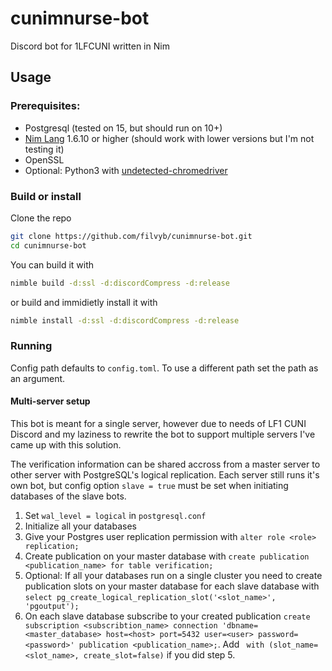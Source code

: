 # cunimnurse-bot
Discord bot for 1LFCUNI written in Nim

## Usage
### Prerequisites:
* Postgresql (tested on 15, but should run on 10+)
* [Nim Lang](https://nim-lang.org/install.html) 1.6.10 or higher (should work with lower versions but I'm not testing it)
* OpenSSL
* Optional: Python3 with [undetected-chromedriver](https://github.com/ultrafunkamsterdam/undetected-chromedriver)

### Build or install
Clone the repo
```bash
git clone https://github.com/filvyb/cunimnurse-bot.git
cd cunimnurse-bot
```
You can build it with
```bash
nimble build -d:ssl -d:discordCompress -d:release
```
or build and immidietly install it with
```bash
nimble install -d:ssl -d:discordCompress -d:release
```

### Running
Config path defaults to `config.toml`. To use a different path set the path as an argument.


#### Multi-server setup
This bot is meant for a single server, however due to needs of LF1 CUNI Discord and my laziness to rewrite the bot to support multiple servers I've came up with this solution. 

The verification information can be shared accross from a master server to other server with PostgreSQL's logical replication. Each server still runs it's own bot, but config option `slave = true` must be set when initiating databases of the slave bots.

1. Set `wal_level = logical` in `postgresql.conf` 
2. Initialize all your databases
3. Give your Postgres user replication permission with `alter role <role> replication;`
4. Create publication on your master database with `create publication <publication_name> for table verification;`
5. Optional: If all your databases run on a single cluster you need to create publication slots on your master database for each slave database with `select pg_create_logical_replication_slot('<slot_name>', 'pgoutput');`
6. On each slave database subscribe to your created publication `create subscription <subscribtion_name> connection 'dbname=<master_database> host=<host> port=5432 user=<user> password=<password>' publication <publication_name>;`. Add ` with (slot_name=<slot_name>, create_slot=false)` if you did step 5.
